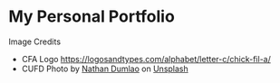 # My Personal Portfolio

Image Credits
- CFA Logo https://logosandtypes.com/alphabet/letter-c/chick-fil-a/
- CUFD
<span>Photo by <a href="https://unsplash.com/@nate_dumlao?utm_source=unsplash&amp;utm_medium=referral&amp;utm_content=creditCopyText">Nathan Dumlao</a> on <a href="/s/photos/building-blocks?utm_source=unsplash&amp;utm_medium=referral&amp;utm_content=creditCopyText">Unsplash</a></span>
